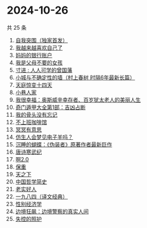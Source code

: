 # 2024-10-26

共 25 条

<!-- BEGIN WEREAD -->
<!-- 最后更新时间 2024-10-26 11:03:45 +0800 -->
1. [自我突围（独家首发）](https://weread.qq.com/web/bookDetail/09f329e0813ab94bfg01365c)
1. [我越来越喜欢自己了](https://weread.qq.com/web/bookDetail/b8032ba0813ab94abg016b23)
1. [妈妈的银行账户](https://weread.qq.com/web/bookDetail/02e32c30813ab943bg011fdd)
1. [我是父母不要的女孩](https://weread.qq.com/web/bookDetail/c70329d0813ab93d6g0178c6)
1. [寸进 : 人人可学的曾国藩](https://weread.qq.com/web/bookDetail/9c9325c0813ab944dg0142a2)
1. [小城与不确定性的墙（村上春树 时隔6年最新长篇）](https://weread.qq.com/web/bookDetail/93132e10813ab947fg011bc1)
1. [天庭惊变十四天](https://weread.qq.com/web/bookDetail/edc32c00813ab9465g015f15)
1. [小巷人家](https://weread.qq.com/web/bookDetail/41532d00813ab79b6g010ac3)
1. [我很幸福：奥斯威辛幸存者、百岁犹太老人的美丽人生](https://weread.qq.com/web/bookDetail/08c32d50813ab726cg0100cd)
1. [奇门遁甲大全第1部：吉凶占断](https://weread.qq.com/web/bookDetail/f3b32f70813ab92a3g015a99)
1. [我的骨头没有忘记](https://weread.qq.com/web/bookDetail/70232c00813ab944dg010f7a)
1. [不上班咖啡馆](https://weread.qq.com/web/bookDetail/e23322d0813ab944dg017b71)
1. [冥冥有意思](https://weread.qq.com/web/bookDetail/13632190813ab93c6g0188e0)
1. [仿生人会梦见电子羊吗？](https://weread.qq.com/web/bookDetail/44c32630813ab9467g0154e0)
1. [沉睡的蝴蝶：《伪装者》原著作者最新巨作](https://weread.qq.com/web/bookDetail/e5532ae0813ab9472g013d9b)
1. [唐诗寒武纪](https://weread.qq.com/web/bookDetail/03a32570813ab794ag017aac)
1. [啊2.0](https://weread.qq.com/web/bookDetail/b303225072012563b300eac)
1. [保重](https://weread.qq.com/web/bookDetail/35a32880813ab7295g0177de)
1. [天之下](https://weread.qq.com/web/bookDetail/4de326a0721770aa4de95f4)
1. [中国哲学简史](https://weread.qq.com/web/bookDetail/549325305e38395491a289f)
1. [老实好人](https://weread.qq.com/web/bookDetail/10332a00813ab949cg01710f)
1. [一九八四（译文经典）](https://weread.qq.com/web/bookDetail/dde328c071860af6dde328f)
1. [性别经济学](https://weread.qq.com/web/bookDetail/e3732800813ab920fg012d5e)
1. [边境狂飙：边境警察的真实人间](https://weread.qq.com/web/bookDetail/02032f10813ab943ag015dae)
1. [失控的照护](https://weread.qq.com/web/bookDetail/f4d32730813ab948bg013273)
<!-- END WEREAD -->